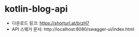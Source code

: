 # kotlin-blog-api

- 다운로드 링크: https://shorturl.at/brzH7
- API 스웨거 문서: http://localhost:8080/swagger-ui/index.html
